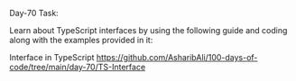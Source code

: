 Day-70 Task:

Learn about TypeScript interfaces by using the following guide and coding along with the examples provided in it:

Interface in TypeScript
https://github.com/AsharibAli/100-days-of-code/tree/main/day-70/TS-Interface